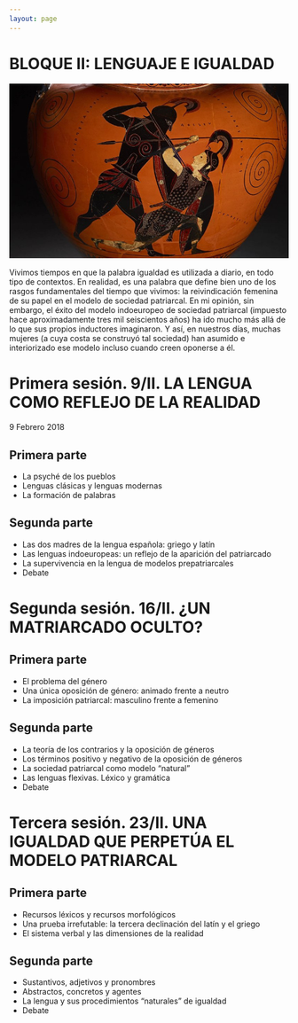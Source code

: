 ```yaml
---
layout: page
---
```


BLOQUE II: LENGUAJE E IGUALDAD
==============================

![Imagen](/assets/images/2.jpg "Titulo")

Vivimos tiempos en que la palabra igualdad es utilizada a diario, en todo tipo de contextos. En realidad, es una palabra que define bien uno de los rasgos fundamentales del tiempo que vivimos: la reivindicación femenina de su papel en el modelo de sociedad patriarcal. En mi opinión, sin embargo, el éxito del modelo indoeuropeo de sociedad patriarcal (impuesto hace aproximadamente tres mil seiscientos años) ha ido mucho más allá de lo que sus propios inductores imaginaron. Y así, en nuestros días, muchas mujeres (a cuya costa se construyó tal sociedad) han asumido e interiorizado ese modelo incluso cuando creen oponerse a él.

# Primera sesión. 9/II. LA LENGUA COMO REFLEJO DE LA REALIDAD
9 Febrero 2018
## Primera parte
* La psyché de los pueblos
* Lenguas clásicas y lenguas modernas
* La formación de palabras

## Segunda parte

* Las dos madres de la lengua española: griego y latín
* Las lenguas indoeuropeas: un reflejo de la aparición del patriarcado
* La supervivencia en la lengua de modelos prepatriarcales
* Debate

# Segunda sesión. 16/II. ¿UN MATRIARCADO OCULTO?
## Primera parte
* El problema del género
* Una única oposición de género: animado frente a neutro
* La imposición patriarcal: masculino frente a femenino

## Segunda parte
* La teoría de los contrarios y la oposición de géneros
* Los términos positivo y negativo de la oposición de géneros
* La sociedad patriarcal como modelo “natural”
* Las lenguas flexivas. Léxico y gramática
* Debate

# Tercera sesión. 23/II. UNA IGUALDAD QUE PERPETÚA EL MODELO PATRIARCAL
## Primera parte
* Recursos léxicos y recursos morfológicos
* Una prueba irrefutable: la tercera declinación del latín y el griego
* El sistema verbal y las dimensiones de la realidad

## Segunda parte
* Sustantivos, adjetivos y pronombres
* Abstractos, concretos y agentes
* La lengua y sus procedimientos “naturales” de igualdad
* Debate
